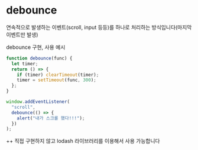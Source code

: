 # debounce

연속적으로 발생하는 이벤트(scroll, input 등등)를 하나로 처리하는 방식입니다(마지막 이벤트만 발생)

debounce 구현, 사용 예시

```js
function debounce(func) {
  let timer;
  return () => {
    if (timer) clearTimeout(timer);
    timer = setTimeout(func, 300);
  };
}

window.addEventListener(
  "scroll",
  debounce(() => {
    alert("내가 스크롤 했다!!!");
  })
);
```

++ 직접 구현하지 않고 lodash 라이브러리를 이용해서 사용 가능합니다
